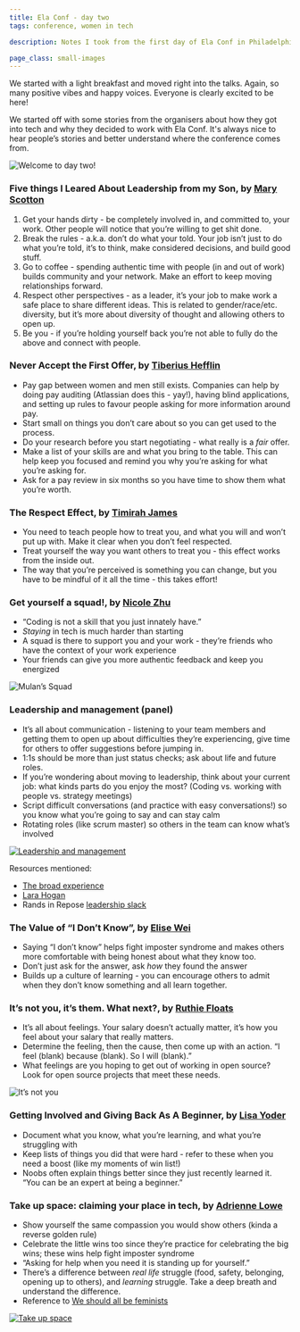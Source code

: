 ```yaml
---
title: Ela Conf - day two
tags: conference, women in tech

description: Notes I took from the first day of Ela Conf in Philadelphia

page_class: small-images
---
```


We started with a light breakfast and moved right into the talks. Again, so many positive vibes and happy voices. Everyone is clearly excited to be here!

We started off with some stories from the organisers about how they got into tech and why they decided to work with Ela Conf. It's always nice to hear people’s stories and better understand where the conference comes from.

![Welcome to day two!](/images/blog/ela-conf/welcome-day-2.jpg)

### Five things I Leared About Leadership from my Son, by [Mary Scotton](https://twitter.com/rockchick322004)

1. Get your hands dirty - be completely involved in, and committed to, your work. Other people will notice that you’re willing to get shit done.
2. Break the rules - a.k.a. don’t do what your told. Your job isn’t just to do what you’re told, it’s to think, make considered decisions, and build good stuff.
3. Go to coffee - spending authentic time with people (in and out of work) builds community and your network. Make an effort to keep moving relationships forward.
4. Respect other perspectives - as a leader, it’s your job to make work a safe place to share different ideas. This is related to gender/race/etc. diversity, but it’s more about diversity of thought and allowing others to open up.
5. Be you - if you’re holding yourself back you’re not able to fully do the above and connect with people.

### Never Accept the First Offer, by [Tiberius Hefflin](https://twitter.com/WhataTiberius)

* Pay gap between women and men still exists. Companies can help by doing pay auditing (Atlassian does this - yay!), having blind applications, and setting up rules to favour people asking for more information around pay.
* Start small on things you don’t care about so you can get used to the process.
* Do your research before you start negotiating - what really is a *fair* offer.
* Make a list of your skills are and what you bring to the table. This can help keep you focused and remind you why you’re asking for what you’re asking for.
* Ask for a pay review in six months so you have time to show them what you’re worth.

### The Respect Effect, by [Timirah James](https://twitter.com/TimirahJ)

* You need to teach people how to treat you, and what you will and won’t put up with. Make it clear when you don’t feel respected.
* Treat yourself the way you want others to treat you - this effect works from the inside out.
* The way that you’re perceived is something you can change, but you have to be mindful of it all the time - this takes effort!

### Get yourself a squad!, by [Nicole Zhu](https://twitter.com/nicolelzhu)

* “Coding is not a skill that you just innately have.”
* *Staying* in tech is much harder than starting
* A squad is there to support you and your work - they’re friends who have the context of your work experience
* Your friends can give you more authentic feedback and keep you energized

![Mulan’s Squad](/images/blog/ela-conf/squad.jpg)


### Leadership and management (panel)

* It’s all about communication - listening to your team members and getting them to open up about difficulties they’re experiencing, give time for others to offer suggestions before jumping in.
* 1:1s should be more than just status checks; ask about life and future roles.
* If you’re wondering about moving to leadership, think about your current job: what kinds parts do you enjoy the most? (Coding vs. working with people vs. strategy meetings)
* Script difficult conversations (and practice with easy conversations!) so you know what you’re going to say and can stay calm
* Rotating roles (like scrum master) so others in the team can know what’s involved

[![Leadership and management](/images/blog/ela-conf/leadership-sketch-notes.jpg)](https://twitter.com/AlexandraLash/status/794970525642719233)

Resources mentioned:

* [The broad experience](http://www.thebroadexperience.com/)
* [Lara Hogan](http://larahogan.me/blog/)
* Rands in Repose [leadership slack](http://randsinrepose.com/welcome-to-rands-leadership-slack/)

### The Value of “I Don’t Know”, by [Elise Wei](https://twitter.com/not_pele)

* Saying “I don’t know” helps fight imposter syndrome and makes others more comfortable with being honest about what they know too.
* Don’t just ask for the answer, ask *how* they found the answer
* Builds up a culture of learning - you can encourage others to admit when they don’t know something and all learn together.

### It’s not you, it’s them. What next?, by [Ruthie Floats](https://twitter.com/theOnlyRuthie)

* It’s all about feelings. Your salary doesn’t actually matter, it’s how you feel about your salary that really matters.
* Determine the feeling, then the cause, then come up with an action. “I feel (blank) because (blank). So I will (blank).”
* What feelings are you hoping to get out of working in open source? Look for open source projects that meet these needs.

![It’s not you](/images/blog/ela-conf/its-them.jpg)

### Getting Involved and Giving Back As A Beginner, by [Lisa Yoder](https://twitter.com/_lisli)

* Document what you know, what you’re learning, and what you’re struggling with
* Keep lists of things you did that were hard - refer to these when you need a boost (like my moments of win list!)
* Noobs often explain things better since they just recently learned it. “You can be an expert at being a beginner.”

### Take up space: claiming your place in tech, by [Adrienne Lowe](https://twitter.com/adriennefriend)

* Show yourself the same compassion you would show others (kinda a reverse golden rule)
* Celebrate the little wins too since they’re practice for celebrating the big wins; these wins help fight imposter syndrome
* “Asking for help when you need it is standing up for yourself.”
* There’s a difference between *real life* struggle (food, safety, belonging, opening up to others), and *learning* struggle. Take a deep breath and understand the difference.
* Reference to [We should all be feminists](https://www.amazon.com/dp/B00L0F01NK/ref=dp-kindle-redirect?_encoding=UTF8&btkr=1)

[![Take up space](/images/blog/ela-conf/take-up-space.jpg)](https://twitter.com/Naomi_Donna/status/794998786301063168)